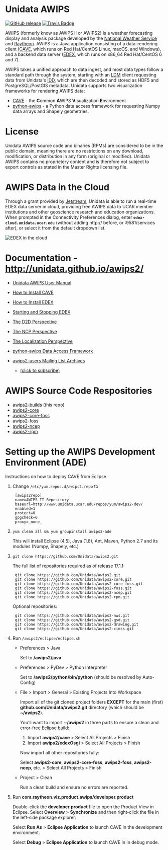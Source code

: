 # Unidata AWIPS

[![GitHub release](https://img.shields.io/github/release/Unidata/awips2.svg)]() [![Travis Badge](https://travis-ci.org/Unidata/awips2.svg?branch=unidata_17.1.1)](https://travis-ci.org/Unidata/awips2)

AWIPS (formerly know as AWIPS II or AWIPS2) is a weather forecasting display and analysis package developed by the [National Weather Service](http://www.nws.noaa.gov/ost/SEC/AE/) and [Raytheon](http://www.raytheon.com/capabilities/products/awips/). AWIPS is a Java application consisting of a data-rendering client ([CAVE](http://unidata.github.io/awips2/install/install-cave/), which runs on Red Hat/CentOS Linux, macOS, and Windows), and a backend data server ([EDEX](http://unidata.github.io/awips2/install/install-edex), which runs on x86_64 Red Hat/CentOS 6 and 7).

AWIPS takes a unified approach to data ingest, and most data types follow a standard path through the system, starting with an [LDM](http://www.unidata.ucar.edu/software/ldm/) client requesting data from Unidata's [IDD](http://www.unidata.ucar.edu/projects/#idd), which are then decoded and stored as HDF5 and PostgreSQL/PostGIS metadata. Unidata supports two visualization frameworks for rendering AWIPS data:

* [CAVE](http://unidata.github.io/awips2/install/install-cave) - the **C**ommon **A**WIPS **V**isualization **E**nvironment
* [python-awips](https://github.com/Unidata/python-awips) - a Python data access framework for requesting Numpy data arrays and Shapely geometries.

# License

Unidata AWIPS source code and binaries (RPMs) are considered to be in the public domain, meaning there are no restrictions on any download, modification, or distribution in any form (original or modified).  Unidata AWIPS contains no proprietery content and is therefore not subject to export controls as stated in the Master Rights licensing file. 

# AWIPS Data in the Cloud

Through a grant provided by [Jetstream](https://jetstream-cloud.org/), Unidata is able to run a real-time EDEX data server in cloud, providing free AWIPS data to UCAR member institutions and other geoscience research and education organizations.  When prompted in the Connectivity Preferences dialog, enter **`edex-cloud.unidata.ucar.edu`** (without adding http:// before, or :9581/services after), or select it from the default dropdown list. 

![EDEX in the cloud](http://unidata.github.io/awips2/images/boEbFSf28t.gif)

# Documentation - http://unidata.github.io/awips2/

* [Unidata AWIPS User Manual](http://unidata.github.io/awips2/)
* [How to Install CAVE](http://unidata.github.io/awips2/install/install-cave)
* [How to Install EDEX](http://unidata.github.io/awips2/install/install-edex)
* [Starting and Stopping EDEX](http://unidata.github.io/awips2/install/start-edex)
* [The D2D Perspective](http://unidata.github.io/awips2/cave/d2d-perspective)
* [The NCP Perspective](http://unidata.github.io/awips2/cave/ncp-perspective)
* [The Localization Perspective](http://unidata.github.io/awips2/cave/localization-perspective)
* [python-awips Data Access Framework](http://python-awips.readthedocs.io/)
* [awips2-users Mailing List Archives](http://www.unidata.ucar.edu/mailing_lists/archives/awips2-users/)

	* [(click to subscribe)](mailto:awips2-users-join@unidata.ucar.edu)



# AWIPS Source Code Respositories

* [awips2-builds](https://github.com/Unidata/awips2) (this repo)
* [awips2-core](https://github.com/Unidata/awips2-core)
* [awips2-core-foss](https://github.com/Unidata/awips2-core-foss)
* [awips2-foss](https://github.com/Unidata/awips2-foss)
* [awips2-ncep](https://github.com/Unidata/awips2-ncep)
* [awips2-rpm](https://github.com/Unidata/awips2-rpmbuild)


# Setting up the AWIPS Development Environment (ADE)

Instructions on how to deploy CAVE from Eclipse.

1. Change `/etc/yum.repos.d/awips2.repo` to 

        [awips2repo]
        name=AWIPS II Repository
        baseurl=http://www.unidata.ucar.edu/repos/yum/awips2-dev/
        enabled=1
        protect=0
        gpgcheck=0
        proxy=_none_
        
2. `yum clean all && yum groupinstall awips2-ade`

    This will install Eclipse (4.5), Java (1.8), Ant, Maven, Python 2.7 and its modules (Numpy, Shapely, etc.) 

3. `git clone https://github.com/Unidata/awips2.git`

    The full list of repositories required as of release 17.1.1:
    
        git clone https://github.com/Unidata/awips2.git
        git clone https://github.com/Unidata/awips2-core.git
        git clone https://github.com/Unidata/awips2-core-foss.git
        git clone https://github.com/Unidata/awips2-foss.git
        git clone https://github.com/Unidata/awips2-ncep.git
        git clone https://github.com/Unidata/awips2-rpm.git

    Optional repositories:

        git clone https://github.com/Unidata/awips2-nws.git
        git clone https://github.com/Unidata/awips2-gsd.git
        git clone https://github.com/Unidata/awips2-drawing.git
        git clone https://github.com/Unidata/awips2-cimss.git

4. Run `/awips2/eclipse/eclipse.sh`

    * Preferences > Java 
        
        Set to **/awips2/java**
    
    * Preferences > PyDev > Python Interpreter
    
        Set to **/awips2/python/bin/python** (should be resolved by Auto-Config)

    * File > Import > General > Existing Projects Into Workspace
    
        Import all of the git cloned project folders **EXCEPT** for the main (first) **github.com/Unidata/awips2.git** directory (which should be **~/awips2**).
         
        You'll want to import **~/awips2** in three parts to ensure a clean and error-free Eclipse build:
        
        1. Import **awips2/cave** > Select All Projects > Finish
        2. Import **awips2/edexOsgi** > Select All Projects > Finish
            
        Now import all other repositories fully: 
        
        Select **awips2-core**, **awips2-core-foss**, **awips2-foss**, **awips2-ncep**, etc. > Select All Projects > Finish 

    * Project > Clean
    
        Run a clean build and ensure no errors are reported.  
    
    
5. Run **com.raytheon.viz.product.awips/developer.product**

    Double-click the **developer.product** file to open the Product View in Eclipse.  Select **Overview** > **Synchronize** and then right-click the file in the left-side package explorer:
    
    Select **Run As** > **Eclipse Application** to launch CAVE in the development environment. 
    
    Select **Debug** > **Eclipse Application** to launch CAVE in in debug mode. 
